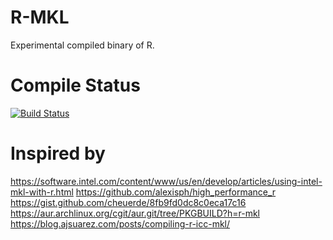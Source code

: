 # R-MKL
Experimental compiled binary of R.

# Compile Status

[![Build Status](https://travis-ci.com/MitsuhaMiyamizu/R-MKL.svg?branch=master)](https://travis-ci.com/MitsuhaMiyamizu/R-MKL)

# Inspired by

https://software.intel.com/content/www/us/en/develop/articles/using-intel-mkl-with-r.html
https://github.com/alexisph/high_performance_r
https://gist.github.com/cheuerde/8fb9fd0dc8c0eca17c16
https://aur.archlinux.org/cgit/aur.git/tree/PKGBUILD?h=r-mkl
https://blog.ajsuarez.com/posts/compiling-r-icc-mkl/
